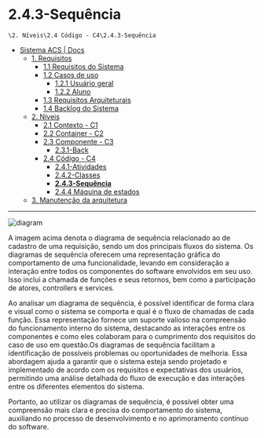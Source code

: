 # 2.4.3-Sequência

`\2. Níveis\2.4 Código - C4\2.4.3-Sequência`

* [Sistema ACS | Docs](../../../README.md)
  * [1. Requisitos](../../../1.%20Requisitos/README.md)
    * [1.1 Requisitos do Sistema](../../../1.%20Requisitos/1.1%20Requisitos%20do%20Sistema/README.md)
    * [1.2 Casos de uso](../../../1.%20Requisitos/1.2%20Casos%20de%20uso/README.md)
      * [1.2.1 Usuário geral](../../../1.%20Requisitos/1.2%20Casos%20de%20uso/1.2.1%20Usu%C3%A1rio%20geral/README.md)
      * [1.2.2 Aluno](../../../1.%20Requisitos/1.2%20Casos%20de%20uso/1.2.2%20Aluno/README.md)
    * [1.3 Requisitos Arquiteturais](../../../1.%20Requisitos/1.3%20Requisitos%20Arquiteturais/README.md)
    * [1.4 Backlog do Sistema](../../../1.%20Requisitos/1.4%20Backlog%20do%20Sistema/README.md)
  * [2. Níveis](../../../2.%20N%C3%ADveis/README.md)
    * [2.1 Contexto - C1](../../../2.%20N%C3%ADveis/2.1%20Contexto%20-%20C1/README.md)
    * [2.2 Container - C2](../../../2.%20N%C3%ADveis/2.2%20Container%20-%20C2/README.md)
    * [2.3 Componente - C3](../../../2.%20N%C3%ADveis/2.3%20Componente%20-%20C3/README.md)
      * [2.3.1-Back](../../../2.%20N%C3%ADveis/2.3%20Componente%20-%20C3/2.3.1-Back/README.md)
    * [2.4 Código - C4](../../../2.%20N%C3%ADveis/2.4%20C%C3%B3digo%20-%20C4/README.md)
      * [2.4.1-Atividades](../../../2.%20N%C3%ADveis/2.4%20C%C3%B3digo%20-%20C4/2.4.1-Atividades/README.md)
      * [2.4.2-Classes](../../../2.%20N%C3%ADveis/2.4%20C%C3%B3digo%20-%20C4/2.4.2-Classes/README.md)
      * [**2.4.3-Sequência**](../../../2.%20N%C3%ADveis/2.4%20C%C3%B3digo%20-%20C4/2.4.3-Sequ%C3%AAncia/README.md)
      * [2.4.4 Máquina de estados](../../../2.%20N%C3%ADveis/2.4%20C%C3%B3digo%20-%20C4/2.4.4%20M%C3%A1quina%20de%20estados/README.md)
  * [3. Manutenção da arquitetura](../../../3.%20Manuten%C3%A7%C3%A3o%20da%20arquitetura/README.md)

---

![diagram](https://www.plantuml.com/plantuml/svg/0/jLN1Jjmm4BrNuXyiJei4_O0zLBGWRgXeWHD6bTUU1GjZTsUSIFsSgeT-oFvO9tQpSO9X0OaS8cSyR-QzcR5pJ55XR1wT85WtuBLLUvy4Fqh7WAAXHg4DGf7OlwPcyvi_zhE33iw1ZZPu4YiCFYQdisvr1DvKl9PAFoIdRxmeVC176t-nguyOd381Vo2ia-U2ILcoMWNfJuRzCP00Mwj37GGOxOhN9bncjpfMiry25m3fgn24d_LS2zuWosMpDKGzmnYJKNtHZxxamix51GAtvXw4OH19RnJ7J8atVpT_GeRb9Z2eg_DSt8CoW3IpHfWWT8CK3gKdU0IA28TY7Kt1X0waNxgmlBaLkh1cuyXq3b4b6ZbhQYeddNJlFVdF6nVj1O_ZcNLmSplcySBcXD5qZfXSCI5pCRJizEgxzBZzpF1ocgRGDh2QLZbh50vXPWUxaISrlYa_qsrv4x1Jo09NhE-PYFtabHe4ATVMs6p7z7dzRnSlVHPVbREZ3btBjb6CrNmdZ0D9FwksbSUcj7z5vjmcyq1_aZeTjhvYPU9ShIBhg5mzh0nJ3rnet5svouZMtqb_1wZmAZo0Vzlm338_4yGKO1Qxz-l7f5V-CNFovF2_XAsSp__Nt81Q0F6z65M9xctTDNdCVm_-QVq3)

A imagem acima denota o diagrama de sequência relacionado ao de cadastro de uma requisição, sendo um dos principais fluxos do sistema. Os diagramas de sequência oferecem uma representação gráfica do comportamento de uma funcionalidade, levando em consideração a interação entre todos os componentes do software envolvidos em seu uso. Isso inclui a chamada de funções e seus retornos, bem como a participação de atores, controllers e services.

Ao analisar um diagrama de sequência, é possível identificar de forma clara e visual como o sistema se comporta e qual é o fluxo de chamadas de cada função. Essa representação fornece um suporte valioso na compreensão do funcionamento interno do sistema, destacando as interações entre os componentes e como eles colaboram para o cumprimento dos requisitos do caso de uso em questão.Os diagramas de sequência facilitam a identificação de possíveis problemas ou oportunidades de melhoria. Essa abordagem ajuda a garantir que o sistema esteja sendo projetado e implementado de acordo com os requisitos e expectativas dos usuários, permitindo uma análise detalhada do fluxo de execução e das interações entre os diferentes elementos do sistema.

Portanto, ao utilizar os diagramas de sequência, é possível obter uma compreensão mais clara e precisa do comportamento do sistema, auxiliando no processo de desenvolvimento e no aprimoramento contínuo do software.